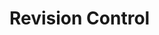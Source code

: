<link rel="stylesheet" href="{{baseUrl}}/css/textbook.css">

<div class="website-content">

# Revision Control

<div id="main">

<include src="what/embed.md" />
<include src="repositories/embed.md" />
<include src="savingHistory/embed.md" />
<include src="usingHistory/embed.md" />
<include src="remoteRepositories/embed.md" />
<include src="branching/embed.md" />
<include src="drcsVsCrcs/embed.md" />
<include src="forkingWorkflow/embed.md" />
<include src="featureBranchFlow/embed.md" />
<include src="centralizedFlow/embed.md" />

</div>

</div>
